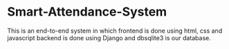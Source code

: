 # Smart-Attendance-System

This is an end-to-end system in which frontend is done using html, css and javascript backend is done using Django and dbsqlite3 is our database.
